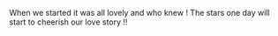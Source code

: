 When we started it was all lovely and who knew !
The stars one day will start to cheerish our love story !!
